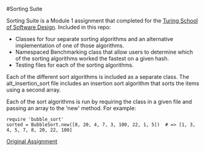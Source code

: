 #Sorting Suite

Sorting Suite is a Module 1 assignment that completed for the [Turing School of Software Design](https://www.turing.io/). Included in this repo:

* Classes for four separate sorting algorithms and an alternative implementation of one of those algorithms.
* Namespaced Benchmarking class that allow users to determine which of the sorting algorithms worked the fastest on a given hash.
* Testing files for each of the sorting algorithms.

Each of the different sort algorithms is included as a separate class. The alt_insertion_sort file includes an insertion sort algorithm that sorts the items using a second array.

Each of the sort algorithms is run by requiring the class in a given file and passing an array to the 'new' method. For example:

```
require 'bubble_sort'
sorted = BubbleSort.new([8, 20, 4, 7, 3, 100, 22, 1, 5])  # => [1, 3, 4, 5, 7, 8, 20, 22, 100]
```

[Original Assignment](https://github.com/turingschool/curriculum/blob/master/source/projects/sorting_suite.markdown)
